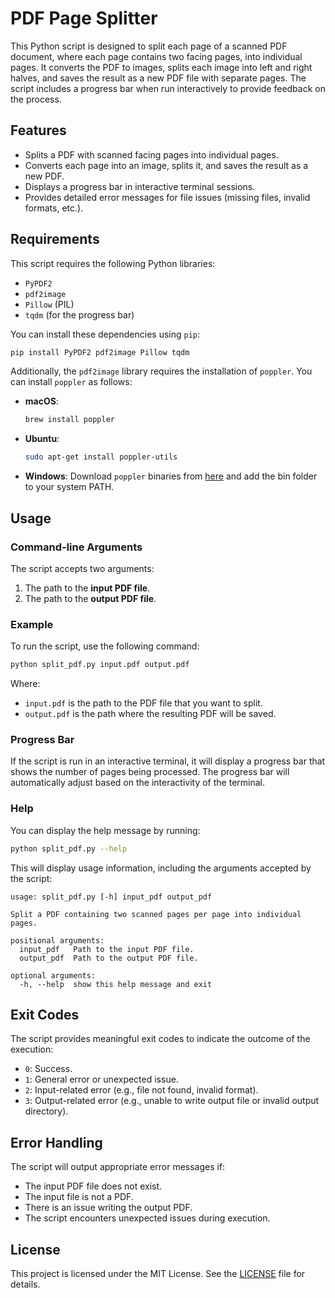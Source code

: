 # PDF Page Splitter

This Python script is designed to split each page of a scanned PDF document, where each page contains two facing pages,
into individual pages. It converts the PDF to images, splits each image into left and right halves, and saves the result
as a new PDF file with separate pages. The script includes a progress bar when run interactively to provide feedback on
the process.

## Features

- Splits a PDF with scanned facing pages into individual pages.
- Converts each page into an image, splits it, and saves the result as a new PDF.
- Displays a progress bar in interactive terminal sessions.
- Provides detailed error messages for file issues (missing files, invalid formats, etc.).

## Requirements

This script requires the following Python libraries:

- `PyPDF2`
- `pdf2image`
- `Pillow` (PIL)
- `tqdm` (for the progress bar)

You can install these dependencies using `pip`:

```bash
pip install PyPDF2 pdf2image Pillow tqdm
```

Additionally, the `pdf2image` library requires the installation of `poppler`. You can install `poppler` as follows:

- **macOS**:
    ```bash
    brew install poppler
    ```
- **Ubuntu**:
    ```bash
    sudo apt-get install poppler-utils
    ```
- **Windows**: Download `poppler` binaries from [here](http://blog.alivate.com.au/poppler-windows/) and add the bin
    folder to your system PATH.

## Usage

### Command-line Arguments

The script accepts two arguments:

1. The path to the **input PDF file**.
2. The path to the **output PDF file**.

### Example

To run the script, use the following command:

```bash
python split_pdf.py input.pdf output.pdf
```

Where:

- `input.pdf` is the path to the PDF file that you want to split.
- `output.pdf` is the path where the resulting PDF will be saved.

### Progress Bar

If the script is run in an interactive terminal, it will display a progress bar that shows the number of pages being
processed. The progress bar will automatically adjust based on the interactivity of the terminal.

### Help

You can display the help message by running:

```bash
python split_pdf.py --help
```

This will display usage information, including the arguments accepted by the script:

```
usage: split_pdf.py [-h] input_pdf output_pdf

Split a PDF containing two scanned pages per page into individual pages.

positional arguments:
  input_pdf   Path to the input PDF file.
  output_pdf  Path to the output PDF file.

optional arguments:
  -h, --help  show this help message and exit
```

## Exit Codes

The script provides meaningful exit codes to indicate the outcome of the execution:

- `0`: Success.
- `1`: General error or unexpected issue.
- `2`: Input-related error (e.g., file not found, invalid format).
- `3`: Output-related error (e.g., unable to write output file or invalid output directory).

## Error Handling

The script will output appropriate error messages if:

- The input PDF file does not exist.
- The input file is not a PDF.
- There is an issue writing the output PDF.
- The script encounters unexpected issues during execution.

## License

This project is licensed under the MIT License. See the [LICENSE](LICENSE) file for details.
